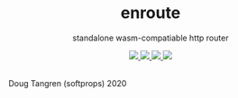 <h1 align="center">
  enroute
</h1>

<p align="center">
   standalone wasm-compatiable http router
</p>

<div align="center">
  <a href="https://github.com/softprops/again/enroute">
		<img src="https://github.com/softprops/enroute/workflows/Main/badge.svg"/>
	</a>
  <a href="https://crates.io/crates/enroute">
		<img src="http://meritbadge.herokuapp.com/enroute"/>
	</a>
  <a href="http://docs.rs/enroute">
		<img src="https://docs.rs/enroute/badge.svg"/>
	</a>  
  <a href="https://softprops.github.io/enroute">
		<img src="https://img.shields.io/badge/docs-master-green.svg"/>
	</a>
</div>

<br />

 Doug Tangren (softprops) 2020